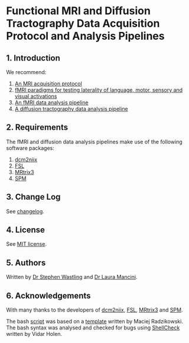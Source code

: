 # Functional MRI and Diffusion Tractography Data Acquisition Protocol and Analysis Pipelines

## 1. Introduction
We recommend: 
1. [An MRI acquisition protocol](./1_Acquisition_Protocol.md)
2. [fMRI paradigms for testing laterality of language, motor, sensory and visual activations](./2_fMRI_Paradigms.md)
3. [An fMRI data analysis pipeline](./3_fMRI_Analysis_Pipeline.md)
4. [A diffusion tractography data analysis pipeline](./4_Diffusion_Tractography_Analysis_Pipeline.md)

## 2. Requirements
The fMRI and diffusion data analysis pipelines make use of the following 
software packages:
1. [dcm2niix](https://github.com/rordenlab/dcm2niix) 
2. [FSL](https://fsl.fmrib.ox.ac.uk/fsl/fslwiki) 
3. [MRtrix3](https://www.mrtrix.org/)
3. [SPM](https://www.fil.ion.ucl.ac.uk/spm/software/spm12/) 

## 3. Change Log
See [changelog](./CHANGELOG.md).

## 4. License
See [MIT license](./LICENSE).

## 5. Authors
Written by [Dr Stephen Wastling](mailto:stephen.wastling@nhs.net) and 
[Dr Laura Mancini](mailto:laura.mancini@nhs.net). 

## 6. Acknowledgements
With many thanks to the 
developers of 
[dcm2niix](https://github.com/rordenlab/dcm2niix),
[FSL](https://fsl.fmrib.ox.ac.uk/fsl/fslwiki),
[MRtrix3](https://www.mrtrix.org/)
and 
[SPM](https://www.fil.ion.ucl.ac.uk/spm/software/spm12/).

The bash [script](./scripts/mrtrix3_bash_pipeline) was based on a 
[template](https://betterdev.blog/minimal-safe-bash-script-template/) written 
by Maciej Radzikowski. The bash syntax was analysed and checked for bugs using 
[ShellCheck](https://www.shellcheck.net/) written by Vidar Holen. 